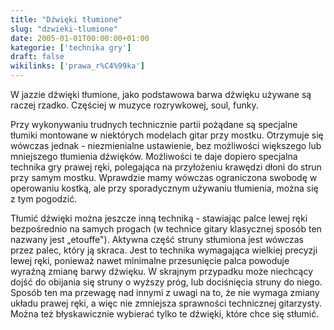 ```yaml
---
title: "Dźwięki tłumione"
slug: "dzwieki-tlumione"
date: 2005-01-01T00:00:00+01:00
kategorie: ['technika gry']
draft: false
wikilinks: ['prawa_r%C4%99ka']
---
```

W jazzie dźwięki tłumione, jako podstawowa barwa dźwięku używane są
raczej rzadko. Częściej w muzyce rozrywkowej, soul, funky.

Przy wykonywaniu trudnych technicznie partii pożądane są specjalne
tłumiki montowane w niektórych modelach gitar przy mostku. Otrzymuje
się wówczas jednak - niezmienialne ustawienie, bez możliwości większego
lub mniejszego tłumienia dźwięków. Możliwości te daje dopiero specjalna
technika gry prawej ręki, polegająca na przyłożeniu krawędzi dłoni do
strun przy samym mostku. Wprawdzie mamy wówczas ograniczona swobodę w
operowaniu kostką, ale przy sporadycznym używaniu tłumienia, można się z
tym pogodzić.

Tłumić dźwięki można jeszcze inną techniką - stawiając palce lewej ręki
bezpośrednio na samych progach (w technice gitary klasycznej sposób ten
nazwany jest „etouffe"). Aktywna część struny stłumiona jest wówczas
przez palec, który ją skraca. Jest to technika wymagająca wielkiej
precyzji lewej ręki, ponieważ nawet minimalne przesunięcie palca
powoduje wyraźną zmianę barwy dźwięku. W skrajnym przypadku może
niechcący dojść do obijania się struny o wyższy próg, lub dociśnięcia
struny do niego. Sposób ten ma przewagę nad innymi z uwagi na to, że nie
wymaga zmiany układu prawej ręki<!-- link nie odnosił się do niczego -->, a więc nie
zmniejsza sprawności technicznej gitarzysty. Można też błyskawicznie
wybierać tylko te dźwięki, które chce się stłumić.

